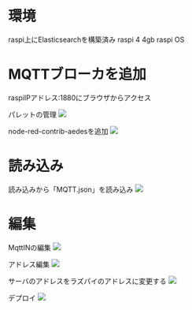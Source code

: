 # 環境
raspi上にElasticsearchを構築済み
raspi 4 4gb
raspi OS

# MQTTブローカを追加
raspiIPアドレス:1880にブラウザからアクセス

パレットの管理
![](https://github.com/factoryscientist/wionodekits/blob/master/nodered-mqtt-elastic/image/%E3%83%91%E3%83%AC%E3%83%83%E3%83%88%E7%AE%A1%E7%90%86.jpg?raw=true)

node-red-contrib-aedesを追加
![](https://github.com/factoryscientist/wionodekits/blob/master/nodered-mqtt-elastic/image/aedes.jpg?raw=true)

# 読み込み
読み込みから「MQTT.json」を読み込み
![](https://github.com/factoryscientist/wionodekits/blob/master/nodered-mqtt-elastic/image/load.jpg?raw=true)

# 編集
MqttINの編集
![](https://github.com/factoryscientist/wionodekits/blob/master/nodered-mqtt-elastic/image/MQTT_IN%E7%B7%A8%E9%9B%86.jpg?raw=true)

アドレス編集
![](https://github.com/factoryscientist/wionodekits/blob/master/nodered-mqtt-elastic/image/%E3%82%A2%E3%83%89%E3%83%AC%E3%82%B9%E7%B7%A8%E9%9B%86.jpg?raw=true)

サーバのアドレスをラズパイのアドレスに変更する
![](https://github.com/factoryscientist/wionodekits/blob/master/nodered-mqtt-elastic/image/%E3%82%A2%E3%83%89%E3%83%AC%E3%82%B9%E7%B7%A8%E9%9B%862.jpg?raw=true)

デプロイ
![](https://github.com/factoryscientist/wionodekits/blob/master/nodered-mqtt-elastic/image/deploy.jpg?raw=true)
